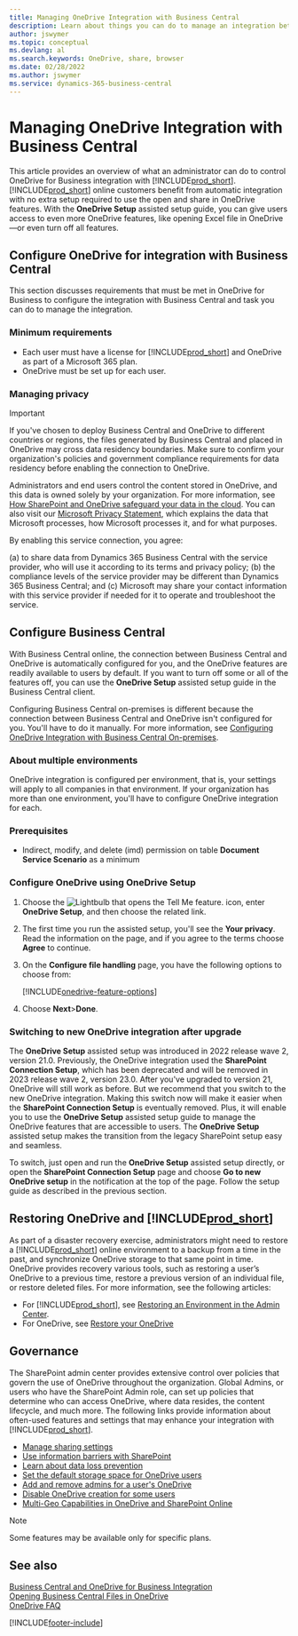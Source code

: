```yaml
---
title: Managing OneDrive Integration with Business Central
description: Learn about things you can do to manage an integration between Business Central and OneDrive for Business.
author: jswymer
ms.topic: conceptual
ms.devlang: al
ms.search.keywords: OneDrive, share, browser
ms.date: 02/28/2022
ms.author: jswymer
ms.service: dynamics-365-business-central
---
```

# Managing OneDrive Integration with Business Central

This article provides an overview of what an administrator can do to control OneDrive for Business integration with [!INCLUDE[prod_short](includes/prod_short.md)]. [!INCLUDE[prod_short](includes/prod_short.md)] online customers benefit from automatic integration with no extra setup required to use the open and share in OneDrive features. With the **OneDrive Setup** assisted setup guide, you can give users access to even more OneDrive features, like opening Excel file in OneDrive&mdash;or even turn off all features.  

## Configure OneDrive for integration with Business Central

This section discusses requirements that must be met in OneDrive for Business to configure the integration with Business Central and task you can do to manage the integration.

### Minimum requirements

* Each user must have a license for [!INCLUDE[prod_short](includes/prod_short.md)] and OneDrive as part of a Microsoft 365 plan.
* OneDrive must be set up for each user.

### Managing privacy

> [!IMPORTANT]
> If you've chosen to deploy Business Central and OneDrive to different countries or regions, the files generated by Business Central and placed in OneDrive may cross data residency boundaries. Make sure to confirm your organization's policies and government compliance requirements for data residency before enabling the connection to OneDrive.

Administrators and end users control the content stored in OneDrive, and this data is owned solely by your organization. For more information, see [How SharePoint and OneDrive safeguard your data in the cloud](/sharepoint/safeguarding-your-data). You can also visit our [Microsoft Privacy Statement](https://privacy.microsoft.com/en-us/privacystatement), which explains the data that Microsoft processes, how Microsoft processes it, and for what purposes.

By enabling this service connection, you agree:

(a) to share data from Dynamics 365 Business Central with the service provider, who will use it according to its terms and privacy policy; (b) the compliance levels of the service provider may be different than Dynamics 365 Business Central; and (c) Microsoft may share your contact information with this service provider if needed for it to operate and troubleshoot the service.

## Configure Business Central

With Business Central online, the connection between Business Central and OneDrive is automatically configured for you, and the OneDrive features are readily available to users by default. If you want to turn off some or all of the features off, you can use the **OneDrive Setup** assisted setup guide in the Business Central client.

Configuring Business Central on-premises is different because the connection between Business Central and OneDrive isn't configured for you. You'll have to do it manually. For more information, see [Configuring OneDrive Integration with Business Central On-premises](admin-onedrive-integration-onpremises.md).

### About multiple environments

OneDrive integration is configured per environment, that is, your settings will apply to all companies in that environment. If your organization has more than one environment, you'll have to configure OneDrive integration for each.

### Prerequisites

- Indirect, modify, and delete (imd) permission on table **Document Service Scenario** as a minimum

### Configure OneDrive using OneDrive Setup

1. Choose the ![Lightbulb that opens the Tell Me feature.](media/ui-search/search_small.png "Tell me what you want to do") icon, enter **OneDrive Setup**, and then choose the related link. 
2. The first time you run the assisted setup, you'll see the **Your privacy**. Read the information on the page, and if you agree to the terms choose **Agree** to continue.
3. On the **Configure file handling** page, you have the following options to choose from:

   [!INCLUDE[onedrive-feature-options](includes/onedrive-feature-options.md)]
4. Choose **Next**>**Done**.

### Switching to new OneDrive integration after upgrade

The **OneDrive Setup** assisted setup was introduced in 2022 release wave 2, version 21.0. Previously, the OneDrive integration used the **SharePoint Connection Setup**, which has been deprecated and will be removed in 2023 release wave 2, version 23.0. After you've upgraded to version 21, OneDrive will still work as before. But we recommend that you switch to the new OneDrive integration. Making this switch now will make it easier when the **SharePoint Connection Setup** is eventually removed. Plus, it will enable you to use the **OneDrive Setup** assisted setup guide to manage the OneDrive features that are accessible to users. The **OneDrive Setup** assisted setup makes the transition from the legacy SharePoint setup easy and seamless.

To switch, just open and run the **OneDrive Setup** assisted setup directly, or open the **SharePoint Connection Setup** page and choose **Go to new OneDrive setup** in the notification at the top of the page. Follow the setup guide as described in the previous section.

## Restoring OneDrive and [!INCLUDE[prod_short](includes/prod_short.md)]

As part of a disaster recovery exercise, administrators might need to restore a [!INCLUDE[prod_short](includes/prod_short.md)] online environment to a backup from a time in the past, and synchronize OneDrive storage to that same point in time. OneDrive provides recovery various tools, such as restoring a user’s OneDrive to a previous time, restore a previous version of an individual file, or restore deleted files. For more information, see the following articles:

* For [!INCLUDE[prod_short](includes/prod_short.md)], see [Restoring an Environment in the Admin Center](/dynamics365/business-central/dev-itpro/administration/tenant-admin-center-backup-restore).
* For OneDrive, see [Restore your OneDrive](https://support.microsoft.com/en-us/office/restore-your-onedrive-fa231298-759d-41cf-bcd0-25ac53eb8a15?ui=en-us&rs=en-us&ad=us)

## Governance

The SharePoint admin center provides extensive control over policies that govern the use of OneDrive throughout the organization. Global Admins, or users who have the SharePoint Admin role, can set up policies that determine who can access OneDrive, where data resides, the content lifecycle, and much more. The following links provide information about often-used features and settings that may enhance your integration with [!INCLUDE[prod_short](includes/prod_short.md)]. 

* [Manage sharing settings](/sharepoint/turn-external-sharing-on-or-off)
* [Use information barriers with SharePoint](/sharepoint/information-barriers)
* [Learn about data loss prevention](/microsoft-365/compliance/dlp-learn-about-dlp)
* [Set the default storage space for OneDrive users](/onedrive/set-default-storage-space)
* [Add and remove admins for a user's OneDrive](/sharepoint/manage-user-profiles#add-and-remove-admins-for-a-users-onedrive)
* [Disable OneDrive creation for some users](/sharepoint/manage-user-profiles#disable-onedrive-creation-for-some-users)
* [Multi-Geo Capabilities in OneDrive and SharePoint Online](/microsoft-365/enterprise/multi-geo-capabilities-in-onedrive-and-sharepoint-online-in-microsoft-365)

> [!NOTE]
> Some features may be available only for specific plans.

## See also

[Business Central and OneDrive for Business Integration](across-onedrive-overview.md)  
[Opening Business Central Files in OneDrive](across-share-onedrive.md)  
[OneDrive FAQ](admin-onedrive-faq.md)  

[!INCLUDE[footer-include](includes/footer-banner.md)]
